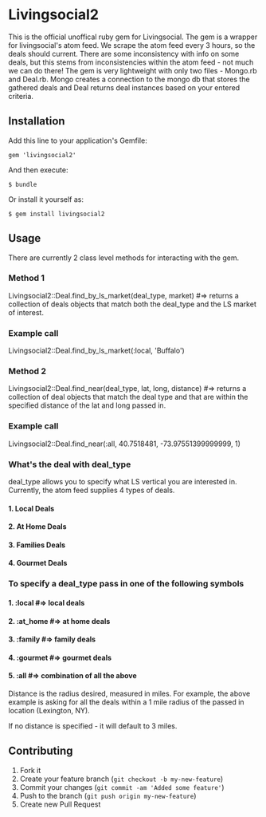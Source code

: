# Livingsocial2

This is the official unoffical ruby gem for Livingsocial.  The gem is a wrapper for livingsocial's atom feed.  We scrape the atom feed every 3 hours, so the deals should current.  There are some inconsistency with info on some deals, but this stems from inconsistencies within the atom feed - not much we can do there! The gem is very lightweight with only two files - Mongo.rb and Deal.rb.  Mongo creates a connection to the mongo db that stores the gathered deals and Deal returns deal instances based on your entered criteria.


## Installation

Add this line to your application's Gemfile:

    gem 'livingsocial2'

And then execute:

    $ bundle

Or install it yourself as:

    $ gem install livingsocial2

## Usage

There are currently 2 class level methods for interacting with the gem.
### Method 1
Livingsocial2::Deal.find_by_ls_market(deal_type, market) #=> returns a collection of deals objects that match both the deal_type and the LS market of interest.

### Example call
Livingsocial2::Deal.find_by_ls_market(:local, 'Buffalo')

### Method 2
Livingsocial2::Deal.find_near(deal_type, lat, long, distance) #=> returns a collection of deal objects that match the deal type and that are within the specified distance of the lat and long passed in.

### Example call
Livingsocial2::Deal.find_near(:all, 40.7518481, -73.97551399999999, 1)

### What's the deal with deal_type
deal_type allows you to specify what LS vertical you are interested in.  Currently, the atom feed supplies 4 types of deals.
#### 1. Local Deals
#### 2. At Home Deals
#### 3. Families Deals
#### 4. Gourmet Deals

### To specify a deal_type pass in one of the following symbols
#### 1. :local #=> local deals
#### 2. :at_home #=> at home deals
#### 3. :family #=> family deals
#### 4. :gourmet #=> gourmet deals
#### 5. :all #=> combination of all the above

Distance is the radius desired, measured in miles.  For example, the above example is asking for all the deals within a 1 mile radius of the passed in location (Lexington, NY).

If no distance is specified - it will default to 3 miles.



## Contributing

1. Fork it
2. Create your feature branch (`git checkout -b my-new-feature`)
3. Commit your changes (`git commit -am 'Added some feature'`)
4. Push to the branch (`git push origin my-new-feature`)
5. Create new Pull Request

